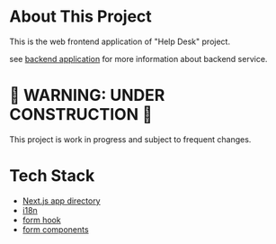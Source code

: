 # About This Project

This is the web frontend application of "Help Desk" project.

see [backend application](https://github.com/kumanote/help-desk-server) for more information about backend service.

# 🚧 WARNING: UNDER CONSTRUCTION 🚧

This project is work in progress and subject to frequent changes.

# Tech Stack

- [Next.js app directory](https://beta.nextjs.org/docs)
- [i18n](https://beta.nextjs.org/docs/guides/internationalization)
- [form hook](src/hooks/form.ts)
- [form components](src/components/forms/)
